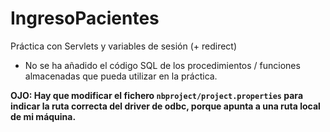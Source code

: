 # IngresoPacientes
Práctica con Servlets y variables de sesión (+ redirect)

* No se ha añadido el código SQL de los procedimientos / funciones almacenadas que pueda utilizar en la práctica.

**OJO: Hay que modificar el fichero `nbproject/project.properties` para indicar la ruta correcta del driver de odbc, porque 
apunta a una ruta local de mi máquina.** 
